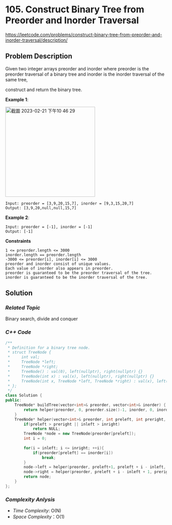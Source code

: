 # 105. Construct Binary Tree from Preorder and Inorder Traversal
https://leetcode.com/problems/construct-binary-tree-from-preorder-and-inorder-traversal/description/

## Problem Description

Given two integer arrays preorder and inorder where preorder is the preorder traversal of a binary tree and inorder is the inorder traversal of the same tree, 

construct and return the binary tree.




**Example 1**:

<img width="280" alt="截圖 2023-02-21 下午10 46 29" src="https://user-images.githubusercontent.com/18256877/220376875-d12e813d-a625-4e64-bb6c-6bf774db2cb1.png">

```
Input: preorder = [3,9,20,15,7], inorder = [9,3,15,20,7]
Output: [3,9,20,null,null,15,7]
```

**Example 2**:
```
Input: preorder = [-1], inorder = [-1]
Output: [-1]
```

**Constraints**
```
1 <= preorder.length <= 3000
inorder.length == preorder.length
-3000 <= preorder[i], inorder[i] <= 3000
preorder and inorder consist of unique values.
Each value of inorder also appears in preorder.
preorder is guaranteed to be the preorder traversal of the tree.
inorder is guaranteed to be the inorder traversal of the tree.
```

## Solution

### _Related Topic_
   Binary search, divide and conquer

### _C++ Code_
```cpp
/**
 * Definition for a binary tree node.
 * struct TreeNode {
 *     int val;
 *     TreeNode *left;
 *     TreeNode *right;
 *     TreeNode() : val(0), left(nullptr), right(nullptr) {}
 *     TreeNode(int x) : val(x), left(nullptr), right(nullptr) {}
 *     TreeNode(int x, TreeNode *left, TreeNode *right) : val(x), left(left), right(right) {}
 * };
 */
class Solution {
public:
    TreeNode* buildTree(vector<int>& preorder, vector<int>& inorder) {
        return helper(preorder, 0, preorder.size()-1, inorder, 0, inorder.size()-1);
    }
    TreeNode* helper(vector<int>& preorder, int preleft, int preright, vector<int>& inorder, int inleft, int inright){
        if(preleft > preright || inleft > inright)
            return NULL;
        TreeNode *node = new TreeNode(preorder[preleft]);
        int i = 0;
    
        for(i = inleft; i <= inright; ++i){
            if(preorder[preleft] == inorder[i])
                break;
        }
        node->left = helper(preorder, preleft+1, preleft + i - inleft, inorder, inleft, i-1);
        node->right = helper(preorder, preleft + i - inleft + 1, preright, inorder, i+1, inright);
        return node;
    }
};
```

### _Complexity Anlysis_
- _Time Complexity_: O(N)
- _Space Complexity_：O(1)
